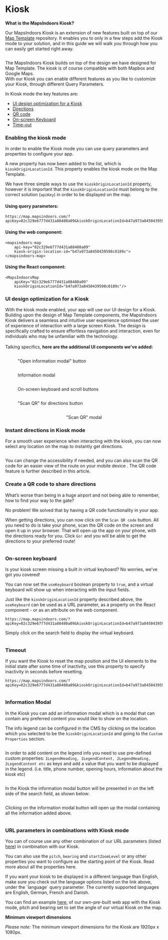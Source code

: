 # Kiosk

**What is the MapsIndoors Kiosk?**&#x20;

Our MapsIndoors Kiosk is an extension of new features built on top of our [Map Template](fast-track-maptemplate/) repository. It enables you to only in a few steps add the Kiosk mode to your solution, and in this guide we will walk you through how you can easily get started right away.&#x20;

<figure><img src="../.gitbook/assets/Kiosk GIF compress.gif" alt=""><figcaption></figcaption></figure>

The MapsIndoors Kiosk builds on top of the design we have designed for Map Template. The kiosk is of course compatible with both Mapbox and Google Maps.\
With our Kiosk you can enable different features as you like to customize your Kiosk, through different Query Parameters.&#x20;

In Kiosk mode the key features are:&#x20;

* [UI design optimization for a Kiosk](kiosk.md#ui-design)
* [Directions](kiosk.md#directions)
* [QR code](kiosk.md#create-a-qr-code-to-share-directions)
* [On-screen Keyboard ](kiosk.md#on-screen-keyboard)
* [Time-out ](kiosk.md#timeout)

### **Enabling the kiosk mode**

In order to enable the Kiosk mode you can use query parameters and properties to configure your app.

A new property has now been added to the list, which is `kioskOriginLocationId`. This property enables the kiosk mode on the Map Template.&#x20;

We have three simple ways to use the `kioskOriginLocationId` property, however it is important that the `kioskOriginLocationId` must belong to the correct solution (`apiKey`) in order to be displayed on the map.

#### Using query parameters:&#x20;

```
https://map.mapsindoors.com/?apiKey=02c329e6777d431a88480a09&kioskOriginLocationId=b47a973a8450439598c0189c
```

#### Using the web component:&#x20;

```
<mapsindoors-map
    api-key="02c329e6777d431a88480a09"
    kiosk-origin-location-id="b47a973a8450439598c0189c">
</mapsindoors-map>
```

#### Using the React component:&#x20;

```
<MapsIndoorsMap
    apiKey="02c329e6777d431a88480a09"
    kioskOriginLocationId="b47a973a8450439598c0189c"/>
```

###

### **UI design optimization for a Kiosk** <a href="#ui-design" id="ui-design"></a>

With the kiosk mode enabled, your app will use our UI design for a Kiosk. Building upon the design of Map Template components, the MapsIndoors Kiosk delivers a seamless and intuitive user experience optimised the user of experience of interaction with a large screen Kiosk. The design is specifically crafted to ensure effortless navigation and interaction, even for individuals who may be unfamiliar with the technology.\
\
Talking specifics, **here are the additional UI components we've added:**

<figure><img src="../.gitbook/assets/CleanShot 2024-03-12 at 12.51 1.png" alt=""><figcaption><p>"Open information modal" button</p></figcaption></figure>

<figure><img src="../.gitbook/assets/CleanShot 2024-03-12 at 12.50 3.png" alt=""><figcaption><p>Information modal</p></figcaption></figure>

<figure><img src="../.gitbook/assets/CleanShot 2024-03-12 at 12.50 2.png" alt=""><figcaption><p>On-screen keyboard and scroll buttons</p></figcaption></figure>

<div data-full-width="false">

<figure><img src="../.gitbook/assets/CleanShot 2024-03-12 at 12.49 1.png" alt=""><figcaption><p>"Scan QR" for directions button</p></figcaption></figure>

</div>

<div align="center" data-full-width="false">

<figure><img src="../.gitbook/assets/CleanShot 2024-03-12 at 12.50 1.png" alt=""><figcaption><p>"Scan QR" modal</p></figcaption></figure>

</div>

### **Instant directions in Kiosk mode** <a href="#directions" id="directions"></a>

For a smooth user experience when interacting with the kiosk, you can now select any location on the map to instantly get directions.&#x20;

<figure><img src="../.gitbook/assets/directions-next-step.gif" alt=""><figcaption></figcaption></figure>

You can change the accessibility if needed, and you can also scan the QR code for an easier view of the route on your mobile device . The QR code feature is further described in this article.

### Create a QR code to share directions

What’s worse than being in a huge airport and not being able to remember, how to find your way to the gate?&#x20;

No problem! We solved that by having a QR code functionality in your app.&#x20;

When getting directions, you can now click on the `Scan QR code` button. All you need to do is take your phone, scan the QR code on the screen and open it up in your browser. That will open up the app on your phone, with the directions ready for you. Click `Go!` and you will be able to get the directions to your preferred route!&#x20;

<figure><img src="../.gitbook/assets/directions-qr-code.gif" alt=""><figcaption></figcaption></figure>

### **On-screen keyboard**&#x20;

Is your kiosk screen missing a built in virtual keyboard? No worries, we’ve got you covered!&#x20;

You can now set the `useKeyboard` boolean property to `true`, and a virtual keyboard will show up when interacting with the input fields.&#x20;

Just like the `kioskOriginLocationId` property described above, the `useKeyboard` can be used as a URL parameter, as a property on the React component - or as an attribute on the web component.

```
https://map.mapsindoors.com/?apiKey=02c329e6777d431a88480a09&kioskOriginLocationId=b47a973a8450439598c0189c&useKeyboard=true
```

Simply click on the search field to display the virtual keyboard.

<figure><img src="../.gitbook/assets/image (10).png" alt=""><figcaption></figcaption></figure>

### **Timeout**

If you want the Kiosk to reset the map position and the UI elements to the initial state after some time of inactivity, use this property to specify inactivity in seconds before resetting.

```
https://map.mapsindoors.com/?apiKey=02c329e6777d431a88480a09&kioskOriginLocationId=b47a973a8450439598c0189c&timeout=10
```

<figure><img src="../.gitbook/assets/timeout.gif" alt=""><figcaption></figcaption></figure>

### Information Modal

In the Kiosk you can add an information modal which is a modal that can contain any preferred content you would like to show on the location.

The info legend can be configured in the CMS by clicking on the location which you selected to be the `kioskOriginLocationId`  and going to the `Custom Properties` section.&#x20;

<figure><img src="../.gitbook/assets/image.png" alt=""><figcaption></figcaption></figure>

In order to add content on the legend info you need to use pre-defined custom properties: `1LegendHeading, 1LegendContent, 2LegendHeading, 2LegendContent etc`  as keys and add a value that you want to be displayed in the legend. (i.e. title, phone number, opening hours, information about the kiosk etc)

<figure><img src="../.gitbook/assets/image (1).png" alt=""><figcaption></figcaption></figure>

In the Kiosk the information modal button will be presented in on the left side of the search field, as shown below:&#x20;

<figure><img src="../.gitbook/assets/image (2).png" alt=""><figcaption></figcaption></figure>

Clicking on the information modal button will open up the modal containing all the information added above.

<figure><img src="../.gitbook/assets/kiosk-legend (1).gif" alt=""><figcaption></figcaption></figure>

### URL parameters in combinations with Kiosk mode

You can of course use any other combination of our URL parameters (listed [here](fast-track-maptemplate/configuration/query-parameters.md)) in combination with our Kiosk.&#x20;

You can also use the `pitch`, `bearing` and `startZoomLevel`  or any other properties you want to configure as the starting point of the Kiosk. Read more about all the properties here.

If you want your kiosk to be displayed in a different language than English, make sure you check out the language options listed on the link above, under the \`language\` query parameter. The currently supported languages are English, German, French and Danish.

You can find an example [here](https://map.mapsindoors.com/?apiKey=02c329e6777d431a88480a09\&kioskOriginLocationId=b47a973a8450439598c0189c\&useKeyboard=true\&pitch=50\&bearing=180\&timeout=10), of our own-pre-built web app with the Kiosk mode, pitch and bearing set to set the angle of our virtual Kiosk on the map.



**Minimum viewport dimensions**

_Please note:_ The minimum viewport dimensions for the Kiosk are 1920px x 1080px.

### &#x20;
